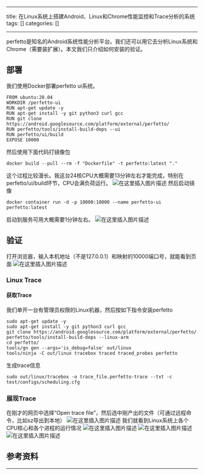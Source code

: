 
--- 
title:  在Linux系统上搭建Android、Linux和Chrome性能监控和Trace分析的系统 
tags: []
categories: [] 

---
perfetto是知名的Android系统性能分析平台。我们还可以用它去分析Linux系统和Chrome（需要装扩展）。本文我们只介绍如何安装的验证。

## 部署

我们使用Docker部署perfetto ui系统。

```
FROM ubuntu:20.04
WORKDIR /perfetto-ui
RUN apt-get update -y
RUN apt-get install -y git python3 curl gcc
RUN git clone https://android.googlesource.com/platform/external/perfetto/
RUN perfetto/tools/install-build-deps --ui
RUN perfetto/ui/build
EXPOSE 10000

```

然后使用下面代码打镜像包

```
docker build --pull --rm -f "Dockerfile" -t perfetto:latest "."

```

这个过程比较漫长。我这台24核CPU大概需要13分钟左右才能完成，特别在perfetto/ui/build环节，CPU会满负荷运行。 <img src="https://img-blog.csdnimg.cn/direct/1fef7ba384f9415ab1662933b1b471e0.png#pic_center" alt="在这里插入图片描述"> 然后启动镜像

```
docker container run -d -p 10000:10000 --name perfetto-ui perfetto:latest

```

启动到服务可用大概需要1分钟左右。 <img src="https://img-blog.csdnimg.cn/direct/ca149d68571248d98676c0da723b1f73.png" alt="在这里插入图片描述">

## 验证

打开浏览器，输入本机地址（不是127.0.0.1）和映射的10000端口号，就能看到页面 <img src="https://img-blog.csdnimg.cn/direct/acc3560aafa347c79e39f41163ab69c9.png" alt="在这里插入图片描述">

### Linux Trace

#### 获取Trace

我们单开一台有管理员权限的Linux机器，然后按如下指令安装perfetto

```
sudo apt-get update -y
sudo apt-get install -y git python3 curl gcc
git clone https://android.googlesource.com/platform/external/perfetto/
perfetto/tools/install-build-deps --linux-arm
cd perfetto/
tools/gn gen --args='is_debug=false' out/linux
tools/ninja -C out/linux tracebox traced traced_probes perfetto

```

生成trace信息

```
sudo out/linux/tracebox -o trace_file.perfetto-trace --txt -c test/configs/scheduling.cfg

```

### 展现Trace

在刚才的网页中选择“Open trace file”，然后选中刚产出的文件（可通过远程命令，比如sz导出到本地） <img src="https://img-blog.csdnimg.cn/direct/339131e55fc746c09c787d4390e62b3a.png#pic_center" alt="在这里插入图片描述"> 我们就看到Linux系统上各个CPU核心和各个进程的运行情况 <img src="https://img-blog.csdnimg.cn/direct/93ac8ea4f2e4433e8816c88c00324cf7.png" alt="在这里插入图片描述"> <img src="https://img-blog.csdnimg.cn/direct/19840f92e5b9445ea0381fe261299073.png" alt="在这里插入图片描述"> <img src="https://img-blog.csdnimg.cn/direct/124571408351453f80122f099ba56f2d.png" alt="在这里插入图片描述">

## 参考资料
- - - 